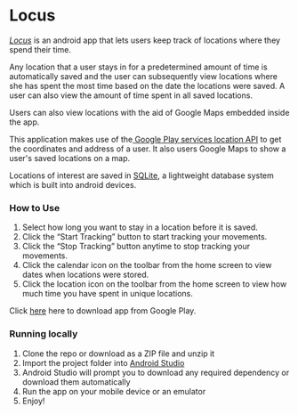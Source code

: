 # Locus
[*Locus*](https://play.google.com/store/apps/details?id=co.jibola.locus) is an android app that lets users keep track of locations where they spend their time.

Any location that a user stays in for a predetermined amount of time is automatically saved and the user can subsequently view locations where she has spent the most time based on the date the locations were saved.
A user can also view the amount of time spent in all saved locations.

Users can also view locations with the aid of Google Maps embedded inside the app.

This application makes use of the[ Google Play services location API](https://developers.google.com/android/reference/com/google/android/gms/location/package-summary) to get the coordinates and address of a user. It also users Google Maps to show a user's saved locations on a map.

Locations of interest are saved in [SQLite](http://developer.android.com/reference/android/database/sqlite/package-summary.html), a lightweight database system which is built into android devices.

### How to Use

1. Select how long you want to stay in a location before it is saved. 
2. Click the “Start Tracking” button to start tracking your movements. 
3. Click the “Stop Tracking” button anytime to stop tracking your movements. 
4. Click the calendar icon on the toolbar from the home screen to view dates when locations were stored. 
5. Click the location icon on the toolbar from the home screen to view how much time you have spent in unique locations. 
  
Click [here](https://play.google.com/store/apps/details?id=co.jibola.locus) here to download app from Google Play.

### Running locally
1. Clone the repo or download as a ZIP file and unzip it
2. Import the project folder into [Android Studio](https://developer.android.com/studio/index.html)
3. Android Studio will prompt you to download any required dependency or download them automatically 
4. Run the app on your mobile device or an emulator
5. Enjoy!
